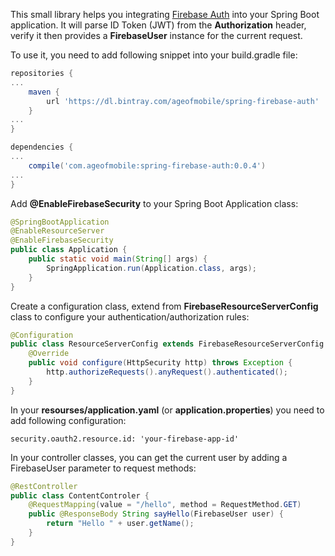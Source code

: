 This small library helps you integrating [Firebase Auth](https://firebase.google.com/docs/auth/) into your Spring Boot application. It will parse ID Token (JWT) 
from the **Authorization** header, verify it then provides a **FirebaseUser** instance for the current request.

To use it, you need to add following snippet into your build.gradle file:

```gradle
repositories {
...
	maven {
		url 'https://dl.bintray.com/ageofmobile/spring-firebase-auth'
	}
...	
}

dependencies {
...
	compile('com.ageofmobile:spring-firebase-auth:0.0.4')
...
}
```

Add **@EnableFirebaseSecurity** to your Spring Boot Application class:

```java
@SpringBootApplication
@EnableResourceServer
@EnableFirebaseSecurity
public class Application {
	public static void main(String[] args) {
		SpringApplication.run(Application.class, args);
	}
}
```

Create a configuration class, extend from **FirebaseResourceServerConfig** class to configure your authentication/authorization rules:

```java
@Configuration
public class ResourceServerConfig extends FirebaseResourceServerConfig {
    @Override
    public void configure(HttpSecurity http) throws Exception {
        http.authorizeRequests().anyRequest().authenticated();
    }
}
```

In your **resourses/application.yaml** (or **application.properties**) you need to add following configuration:

```
security.oauth2.resource.id: 'your-firebase-app-id'
```

In your controller classes, you can get the current user by adding a FirebaseUser parameter to request methods:

```java
@RestController
public class ContentControler {
    @RequestMapping(value = "/hello", method = RequestMethod.GET)
    public @ResponseBody String sayHello(FirebaseUser user) {
        return "Hello " + user.getName();
    }
}
```
